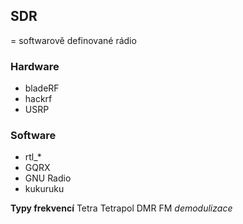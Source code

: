 ## SDR
= softwarově definované rádio
### Hardware
- bladeRF
- hackrf
- USRP

### Software
- rtl_*
- GQRX
- GNU Radio
- kukuruku

**Typy frekvencí**
Tetra
Tetrapol
DMR
FM
*demodulizace* 
<!--stackedit_data:
eyJoaXN0b3J5IjpbMTkxNTM0ODA0MiwyMTAzODU2Nl19
-->